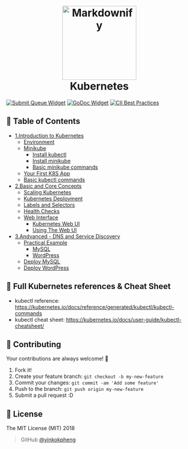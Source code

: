 <h1 align="center">
  <br>
  <a href="https://kubernetes.io/"><img src="https://avatars1.githubusercontent.com/u/13629408?s=400&v=4" alt="Markdownify" width="200"></a>
  <br>
  Kubernetes
  <br>
</h1>

[![Submit Queue Widget]][Submit Queue] [![GoDoc Widget]][GoDoc] [![CII Best Practices](https://bestpractices.coreinfrastructure.org/projects/569/badge)](https://bestpractices.coreinfrastructure.org/projects/569)

## 🚩 Table of Contents

- [1.Introduction to Kubernetes](1.Introduction%20to%20Kubernetes.md)
  - [Environment](1.Introduction%20to%20Kubernetes.md#environment)
  - [Minikube](1.Introduction%20to%20Kubernetes.md#minikube-overview)
    - [Install kubectl](1.Introduction%20to%20Kubernetes.md#install-kubectl)
    - [Install minikube](1.Introduction%20to%20Kubernetes.md#install-minikube)
    - [Basic minikube commands](1.Introduction%20to%20Kubernetes.md#basic-minikube-commands)
  - [Your First K8S App](1.Introduction%20to%20Kubernetes.md#your-first-k8s-app)
  - [Basic kubectl commands](1.Introduction%20to%20Kubernetes.md#basic-kubectl-commands)
- [2.Basic and Core Concepts](2.Basic%20and%20Core%20Concepts.md)
  - [Scaling Kubernetes](2.Basic%20and%20Core%20Concepts.md#scaling-kubernetes)
  - [Kubernetes Deployment](2.Basic%20and%20Core%20Concepts.md#kubernetes-deployment)
  - [Labels and Selectors](2.Basic%20and%20Core%20Concepts.md#labels-and-selectors)
  - [Health Checks](2.Basic%20and%20Core%20Concepts.md#health-checks)
  - [Web Interface](2.Basic%20and%20Core%20Concepts.md#web-interface)
    - [Kubernetes Web UI](2.Basic%20and%20Core%20Concepts.md#kubernetes-web-ui)
    - [Using The Web UI](2.Basic%20and%20Core%20Concepts.md#using-the-web-ui)
- [3.Andvanced - DNS and Service Discovery](3.Advanced%20-%20DNS%20and%20Service%20Discovery.md)
    - [Practical Example](A3.dvanced%20-%20DNS%20and%20Service%20Discovery.md#practical-example)
      - [MySQL](3.Advanced%20-%20DNS%20and%20Service%20Discovery.md#mysql)
      - [WordPress](3.Advanced%20-%20DNS%20and%20Service%20Discovery.md#wordpress)
    - [Deploy MySQL](3.Advanced%20-%20DNS%20and%20Service%20Discovery.md#deploy-mysql)
    - [Deploy WordPress](3.Advanced%20-%20DNS%20and%20Service%20Discovery.md#deploy-wordpress)

## 🔖 Full Kubernetes references & Cheat Sheet
- kubectl reference: https://kubernetes.io/docs/reference/generated/kubectl/kubectl-commands
- kubectl cheat sheet: https://kubernetes.io/docs/user-guide/kubectl-cheatsheet/

## 💬 Contributing

Your contributions are always welcome! :tada:

1. Fork it!
2. Create your feature branch: `git checkout -b my-new-feature`
3. Commit your changes: `git commit -am 'Add some feature'`
4. Push to the branch: `git push origin my-new-feature`
5. Submit a pull request :D

## 📜 License

The MIT License (MIT) 2018
> GitHub [@yinkokpheng](https://github.com/yinkokpheng)

[GoDoc]: https://godoc.org/k8s.io/kubernetes
[GoDoc Widget]: https://godoc.org/k8s.io/kubernetes?status.svg
[Submit Queue]: http://submit-queue.k8s.io/#/ci
[Submit Queue Widget]: http://submit-queue.k8s.io/health.svg?v=1
